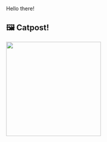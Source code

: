 Hello there!



## 🖼️ Catpost!

<sub>
    <img src="https://cdn2.thecatapi.com/images/dbj.jpg" height="256">
</sub>

